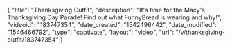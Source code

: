 {
    "title": "Thanksgiving Outfit",
    "description": "It's time for the Macy's Thanksgiving Day Parade! Find out what FunnyBread is wearing and why!",
    "videoid": "183747354",
    "date_created": "1542496442",
    "date_modified": "1546466792",
    "type": "captivate",
    "layout": "video",
    "url": "\/v\/thanksgiving-outfit\/183747354"
}
